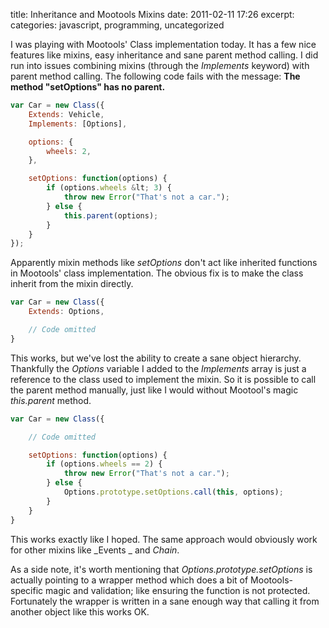title: Inheritance and Mootools Mixins
date: 2011-02-11 17:26
excerpt: 
categories: javascript, programming, uncategorized

I was playing with Mootools' Class implementation today. It has a few nice features like mixins, easy inheritance and sane parent method calling. I did run into issues combining mixins (through the _Implements_ keyword) with parent method calling. The following code fails with the message: **The method "setOptions" has no parent.**<!--more-->

```javascript
var Car = new Class({
	Extends: Vehicle,
	Implements: [Options],

	options: {
		wheels: 2,
	},

	setOptions: function(options) {
		if (options.wheels &lt; 3) {
			throw new Error("That's not a car.");
		} else {
			this.parent(options);
		}
	}
});
```

Apparently mixin methods like _setOptions_ don't act like inherited functions in Mootools' class implementation. The obvious fix is to make the class inherit from the mixin directly.

```javascript
var Car = new Class({
	Extends: Options,

	// Code omitted
}
```

This works, but we've lost the ability to create a sane object hierarchy. Thankfully the _Options_ variable I added to the _Implements_ array is just a reference to the class used to implement the mixin. So it is possible to call the parent method manually, just like I would without Mootool's magic _this.parent_ method.

```javascript
var Car = new Class({

	// Code omitted

	setOptions: function(options) {
		if (options.wheels == 2) {
			throw new Error("That's not a car.");
		} else {
			Options.prototype.setOptions.call(this, options);
		}
	}
}
```

This works exactly like I hoped. The same approach would obviously work for other mixins like _Events _ and _Chain_.

As a side note, it's worth mentioning that _Options.prototype.setOptions_ is actually pointing to a wrapper method which does a bit of Mootools-specific magic and validation; like ensuring the function is not protected. Fortunately the wrapper is written in a sane enough way that calling it from another object like this works OK.
